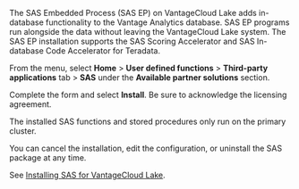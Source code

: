The SAS Embedded Process (SAS EP) on VantageCloud Lake adds in-database functionality to the Vantage Analytics database. SAS EP programs run alongside the data without leaving the VantageCloud Lake system. The SAS EP installation supports the SAS Scoring Accelerator and SAS In-database Code Accelerator for Teradata.

From the menu, select **Home** > **User defined functions** > **Third-party applications** tab > **SAS** under the **Available partner solutions** section.

Complete the form and select **Install**. Be sure to acknowledge the licensing agreement.

The installed SAS functions and stored procedures only run on the primary cluster.

You can cancel the installation, edit the configuration, or uninstall the SAS package at any time.

See [Installing SAS for VantageCloud Lake](https://docs.teradata.com/access/sources/dita/topic?dita:topicPath=xgb1712764452211.dita&utm_source=console&utm_medium=iph).

